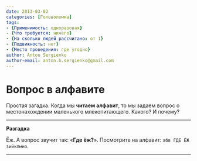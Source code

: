 ```yaml
---
date: 2013-03-02
categories: [Головоломка]
tags:
- {Применимость: одноразовая}
- {Что требуется: ничего}
- {На сколько людей рассчитано: от 1}
- {Подвижность: нет}
- {Место проведения: где угодно}
author: Anton Sergienko
author-email: anton.b.sergienko@gmail.com
---
```


# Вопрос в алфавите

Простая загадка. Когда мы **читаем алфавит**, то мы задаем вопрос о местонахождении маленького млекопитающего. Какого? И почему?

---

**Разгадка** <!-- !details -->

Ёж. А вопрос звучит так: «**Где ёж?**». Посмотрите на алфавит: `абв ГДЕ ЁЖ зийклмно`.

---
